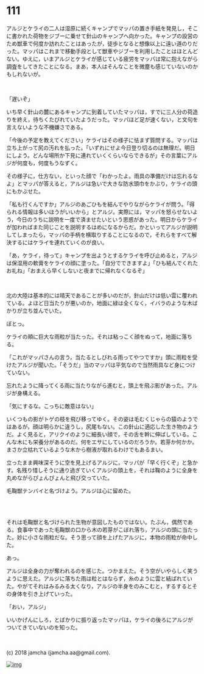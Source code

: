 # 111

アルジとケライの二人は湿原に続くキャンプでマッパの置き手紙を発見し，そこに書かれた荷物をジブーに乗せて針山のキャンプへ向かった。キャンプの設営のため獣車で何度か訪れたことはあったが，徒歩となると想像以上に遠い道のりだった。マッパはこれまで移動手段として獣車やジブーを利用したことはほとんどない。ゆえに，いまアルジとケライが感じている疲労をマッパは常に抱えながら調査をしてきたことになる。まあ，本人はそんなことを微塵も感じていないのかもしれないが。  

<br>  

「遅いぞ」  

いち早く針山の麓にあるキャンプに到着していたマッパは，すでに三人分の荷造りを終え，待ちくたびれていたようだった。マッパほど足が速くない，と文句を言えないような不機嫌さである。  

「今後の予定を教えてください」ケライはその様子に怯まず質問する。マッパは立ち上がって尻の汚れを払った。「いずれにせよ今日登り切るのは無理だ。明日にしよう。どんな場所か下見に連れていくくらいならできるが」その言葉にアルジが何度も，何度もうなずく。  

その様子に，仕方ない，といった顔で「わかったよ。雨具の準備だけは忘れるなよ」とマッパが答えると，アルジは急いで大きな防水頭巾をかぶり，ケライの頭にもかぶせた。  

「私も行くんですか」アルジのあごひもを結んでやりながらケライが問う。「得られる情報は多いほうがいいから」とアルジ。実際には，マッパを怒らせないよう，今日のうちに説明を一度で済ませたいという思惑があった。明日からケライが加わればまた同じことを説明するはめになるからだ。かといってアルジが説明してしまったら，マッパの手柄を横取りすることになるので，それらをすべて解決するにはケライを連れていくのが良い。  

「あ，ケライ，待って」キャンプを出ようとするケライを呼び止めると，アルジは保湿用の軟膏をケライの顔に塗った。「自分でできますよ」「ひも結んでくれたお礼ね」「おまえら早くしないと夜までに帰れなくなるぞ」  

<br>  

北の大陸は基本的には晴天であることが多いのだが，針山だけは低い雲に覆われている。よほど日当たりが悪いのか，地面に緑は全くなく，イバラのような木ばかりが立ち並んでいた。  

ぼとっ。  

ケライの頬に巨大な雨粒が当たった。それは粘っこく顔をぬって，地面に落ちる。  

「これがマッパさんの言う，当たるとしびれる雨ってやつですか」頭に雨粒を受けたアルジが聞いた。「そうだ」当のマッパは平気なので当然雨具など身につけていない。  

忘れたように降ってくる雨に当たりながら進むと，頭上を飛ぶ影があった。アルジが身構える。  

「気にするな。こっちに敵意はない」  

いくつもの影がトゲの枝を飛び移ってゆく。その姿は毛むくじゃらの猿のようではあるが，顔は明らかに違うし，尻尾もない。この針山に適応した生き物のようだ。よく見ると，アリクイのように細長い顔で，その舌を幹に伸ばしている。こんな木にも栄養分があるのだ。何をエサにしているのだろうか。若芽か何かか。まさか立枯れているような木から樹液が取れるわけでもあるまい。  

立ったまま興味深そうに空を見上げるアルジに，マッパが「早く行くぞ」と急かす。名残り惜しそうに通り過ぎていくアルジの頭上を，それは鞠のように全身を丸めながらぴょんぴょんと飛び交っていた。  

毛鞠獣テンバイと名づけよう。アルジは心に留めた。  

<br>  
<br>  

それは毛鞠獣と名づけられた生物が意図したものではない。たぶん，偶然である。食事中であった毛鞠獣の口から木の若芽がこぼれ落ち，アルジの頭に当たった。妙に小さな雨粒だな。そう思って顔を上げたアルジに，本物の雨粒が命中した。  

あっ。  

アルジは全身の力が奪われるのを感じた。つかまえた。そう空がいやらしく笑うように思えた。アルジに落ちた雨は粒とはならず，糸のように雲と結ばれていた。やがてそれはみるみる太くなり，アルジの半身をのみこむと，するするとその身体を引き上げていった。  

「おい，アルジ」  

いいかげんにしろ，とばかりに振り返ったマッパは，ケライの後ろにアルジがついてきていないのを知った。  

<br>  
<br>  
(c) 2018 jamcha (jamcha.aa@gmail.com).  

[![img](http://i.creativecommons.org/l/by-nc-sa/4.0/88x31.png)](http://creativecommons.org/licenses/by-nc-sa/4.0/deed)